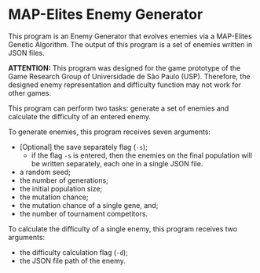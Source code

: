 # MAP-Elites Enemy Generator

This program is an Enemy Generator that evolves enemies via a MAP-Elites Genetic
Algorithm.
The output of this program is a set of enemies written in JSON files.

**ATTENTION:**
This program was designed for the game prototype of the Game Research Group of
Universidade de São Paulo (USP).
Therefore, the designed enemy representation and difficulty function may not
work for other games.

This program can perform two tasks: generate a set of enemies and calculate
the difficulty of an entered enemy.

To generate enemies, this program receives seven arguments:
- [Optional] the save separately flag (`-s`);
  * if the flag `-s` is entered,  then the enemies on the final population
    will be written separately, each one in a single JSON file.
- a random seed;
- the number of generations;
- the initial population size;
- the mutation chance;
- the mutation chance of a single gene, and;
- the number of tournament competitors.

To calculate the difficulty of a single enemy, this program receives two
arguments:
- the difficulty calculation flag (`-d`);
- the JSON file path of the enemy.